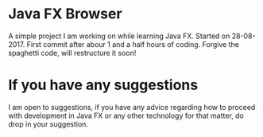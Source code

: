 # Java FX Browser
A simple project I am working on while learning Java FX. Started on 28-08-2017. First commit after abour 1 and a half hours of coding. Forgive the spaghetti code, will restructure it soon!

# If you have any suggestions
I am open to suggestions, if you have any advice regarding how to proceed with development in Java FX or any other technology for that matter, do drop in your suggestion.


